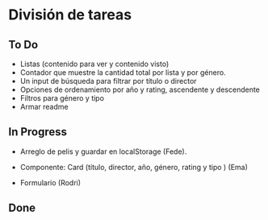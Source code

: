 # División de tareas

## To Do

- Listas (contenido para ver y contenido visto)
- Contador que muestre la cantidad total por lista y por género.
- Un input de búsqueda para filtrar por título o director
- Opciones de ordenamiento por año y rating, ascendente y descendente
- Filtros para género y tipo
- Armar readme

## In Progress

- Arreglo de pelis y guardar en localStorage (Fede).

- Componente: Card (título, director, año, género, rating y tipo ) (Ema)

- Formulario (Rodri)

## Done
